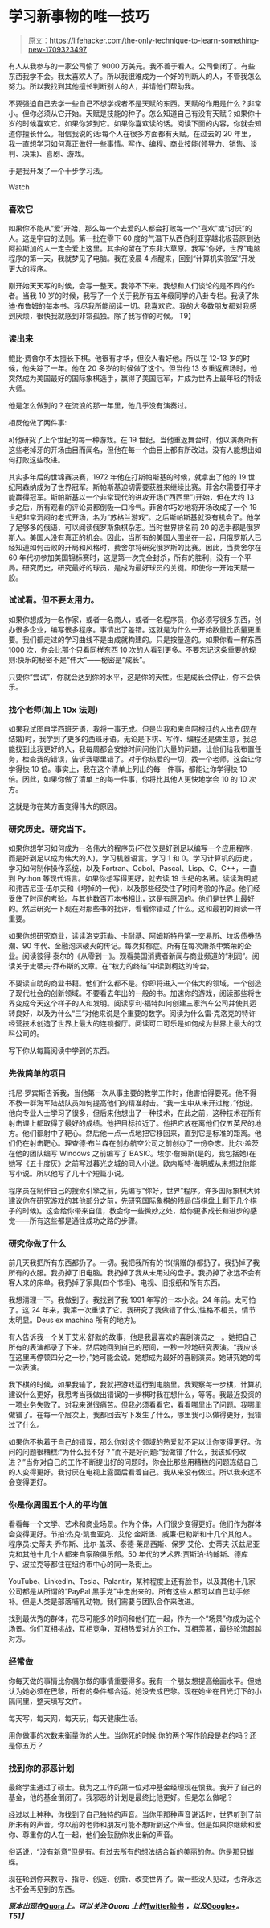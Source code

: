 # 学习新事物的唯一技巧

> 原文：<https://lifehacker.com/the-only-technique-to-learn-something-new-1709323497>

有人从我参与的一家公司偷了 9000 万美元。我不善于看人。公司倒闭了。有些东西我学不会。我太喜欢人了。所以我很难成为一个好的判断人的人，不管我怎么努力。所以我找到其他擅长判断别人的人，并请他们帮助我。

不要强迫自己去学一些自己不想学或者不是天赋的东西。天赋的作用是什么？非常小。但你必须从它开始。天赋是技能的种子。怎么知道自己有没有天赋？如果你十岁的时候喜欢它。如果你梦到它。如果你喜欢读的话。阅读下面的内容，你就会知道你擅长什么。相信我说的话:每个人在很多方面都有天赋。在过去的 20 年里，我一直想学习如何真正做好一些事情。写作、编程、商业技能(领导力、销售、谈判、决策)、喜剧、游戏。

于是我开发了一个十步学习法。

Watch

### 喜欢它

如果你不能从“爱”开始，那么每一个去爱的人都会打败每一个“喜欢”或“讨厌”的人。这是宇宙的法则。第一批在零下 60 度的气温下从西伯利亚穿越北极苔原到达阿拉斯加的人一定会爱上这里。其余的留在了东非大草原。我写“你好，世界”电脑程序的第一天，我就梦见了电脑。我在凌晨 4 点醒来，回到“计算机实验室”开发更大的程序。

刚开始天天写的时候，会写一整天。我停不下来。我想和人们谈论的是不同的作者。当我 10 岁的时候，我写了一个关于我所有五年级同学的八卦专栏。我读了朱迪·布鲁姆的每本书。我尽我所能阅读一切。我喜欢它。我的大多数朋友都对我感到厌烦，很快我就感到非常孤独。除了我写作的时候。
T9】

### **读出来**

鲍比·费舍尔不太擅长下棋。他很有才华，但没人看好他。所以在 12-13 岁的时候，他失踪了一年。他在 20 多岁的时候做了这个。但当他 13 岁重返赛场时，他突然成为美国最好的国际象棋选手，赢得了美国冠军，并成为世界上最年轻的特级大师。

他是怎么做到的？在流浪的那一年里，他几乎没有演奏过。

相反他做了两件事:

a)他研究了上个世纪的每一种游戏。在 19 世纪。当他重返舞台时，他以演奏所有这些老掉牙的开场曲目而闻名，但他在每一个曲目上都有所改进。没有人能想出如何打败这些改进。

其实多年后的世锦赛决赛，1972 年他在打斯帕斯基的时候，就拿出了他的 19 世纪阿森纳成为了世界冠军。斯帕斯基迫切需要获胜来继续比赛。菲舍尔需要打平才能赢得冠军。斯帕斯基以一个非常现代的进攻开场(“西西里”)开始，但在大约 13 步之后，所有观看的评论员都倒吸一口冷气。菲舍尔巧妙地将开场改成了一个 19 世纪非常沉闷的老式开场，名为“苏格兰游戏”。之后斯帕斯基就没有机会了。他学了足够多的俄语，可以阅读俄罗斯象棋杂志。当时世界排名前 20 的选手都是俄罗斯人。美国人没有真正的机会。因此，当所有的美国人围坐在一起，用俄罗斯人已经知道如何击败的开局和风格时，费舍尔将研究俄罗斯的比赛。因此，当费舍尔在 60 年代初参加美国锦标赛时，这是第一次完全封杀，所有的胜利，没有一个平局。研究历史，研究最好的球员，是成为最好球员的关键。即使你一开始天赋一般。

### 试试看。但不要太用力。

如果你想成为一名作家，或者一名商人，或者一名程序员，你必须写很多东西，创办很多企业，编写很多程序。事情出了差错。这就是为什么一开始数量比质量更重要。我们都走过的学习曲线不是由成就构建的。只是按量造的。如果你看一样东西 1000 次，你会比那个只看同样东西 10 次的人看到更多。不要忘记这条重要的规则:快乐的秘密不是“伟大”——秘密是“成长”。

只要你“尝试”，你就会达到你的水平，这是你的天性。但是成长会停止，你不会快乐。

### 找个老师(加上 10x 法则)

如果我试图自学西班牙语，我将一事无成。但是当我和来自阿根廷的人出去(现在结婚)时，我学到了更多的西班牙语。无论是下棋、写作、编程还是做生意，我总能找到比我更好的人，我每周都会安排时间问他们大量的问题，让他们给我布置任务，检查我的错误，告诉我哪里错了。对于你热爱的一切，找一个老师，这会让你学得快 10 倍。事实上，我在这个清单上列出的每一件事，都能让你学得快 10 倍。因此，如果你做了清单上的每一件事，你将比其他人更快地学会 10 的 10 次方。

这就是你在某方面变得伟大的原因。

### 研究历史。研究当下。

如果你想学习如何成为一名伟大的程序员(不仅仅是好到足以编写一个应用程序，而是好到足以成为伟大的人)，学习机器语言。学习 1 和 0。学习计算机的历史，学习如何制作操作系统，以及 Fortran、Cobol、Pascal、Lisp、C、C++，一直到 Python 等现代语言。如果你想写得更好，就去读 19 世纪的名著。读读海明威和弗吉尼亚·伍尔夫和《垮掉的一代》，以及那些经受住了时间考验的作品。他们经受住了时间的考验。与其他数百万本书相比，这是有原因的。他们是世界上最好的。然后研究一下现在对那些书的批评，看看你错过了什么。这和最初的阅读一样重要。

如果你想研究商业，读读洛克菲勒、卡耐基、阿姆斯特丹第一交易所、垃圾债券热潮、90 年代、金融泡沫破灭的传记。每次抑郁症。所有在每次萧条中繁荣的企业。阅读彼得·泰尔的《从零到一》。观看美国消费者新闻与商业频道的“利润”。阅读关于史蒂夫·乔布斯的文章。在“权力的终结”中读到柯达的垮台。

不要读自助的商业书籍。他们什么都不是。你即将进入一个伟大的领域，一个创造了现代社会的创新领域。不要看去年出的一般的书。加速你的游戏，阅读那些将世界变成今天这个样子的人和发明。阅读亨利·福特如何创建三家汽车公司并使其运转良好，以及为什么“三”对他来说是个重要的数字。阅读为什么雷·克洛克的特许经营技术创造了世界上最大的连锁餐厅。阅读可口可乐是如何成为世界上最大的饮料公司的。

写下你从每篇阅读中学到的东西。

### 先做简单的项目

托尼·罗宾斯告诉我，当他第一次从事主要的教学工作时，他害怕得要死。他不得不教一群海军陆战队员如何提高他们的精准射击。“我一生中从未开过枪，”他说。他向专业人士学习了很多，但后来他想出了一种技术，在此之前，这种技术在所有射击课上都取得了最好的成绩。他把目标拉近了。他把它放在离他们仅五英尺的地方。他们都射中了靶心。然后他一点一点地把它移回来，直到它是标准的距离。他们仍在射击靶心。理查德·布兰森在创办航空公司之前创办了一份杂志。比尔·盖茨在他的团队编写 Windows 之前编写了 BASIC。埃尔·詹姆斯(是的，我包括她)在她写《五十度灰》之前写过暮光之城的同人小说。欧内斯特·海明威从未想过他能写小说。所以他写了几十个短篇小说。

程序员在制作自己的搜索引擎之前，先编写“你好，世界”程序。许多国际象棋大师建议你在研究游戏的其他部分之前，先研究国际象棋的残局(当棋盘上剩下几个棋子的时候)。这会给你带来自信，教会你一些微妙之处，给你更多成长和进步的感觉——所有这些都是通往成功之路的步骤。

### 研究你做了什么

前几天我把所有东西都扔了。一切。我把我所有的书(捐赠的)都扔了。我扔掉了我所有的衣服。我扔掉了旧电脑。我扔掉了我从未用过的盘子。我扔掉了永远不会有客人来的床单。我扔掉了家具(四个书柜)、电视、旧报纸和所有东西。

我想清理一下。我做到了。我找到了我 1991 年写的一本小说。24 年前。太可怕了。这 24 年来，我第一次重读了它。我研究了我做错了什么(性格不相关。情节太明显。Deus ex machina 所有的地方)。

有人告诉我一个关于艾米·舒默的故事，他是我最喜欢的喜剧演员之一。她把自己所有的表演都录了下来。然后她回到自己的房间，一秒一秒地研究表演。“我应该在这里再停顿四分之一秒，”她可能会说。她想成为最好的喜剧演员。她研究她的每一次表演。

我下棋的时候，如果我输了，我就把游戏运行到电脑里。我观察每一步棋，计算机建议什么更好，我思考当我做出错误的一步棋时我在想什么，等等。我最近投资的一项业务失败了。对我来说很痛苦。但我必须看看它，看看哪里出了问题。我哪里做错了。在每一个层次上，我都回去写下发生了什么，哪里我可以做得更好，我错过了什么。

如果你不执着于自己的错误，那么你对这个领域的热爱就不足以让你变得更好。你问的问题很糟糕:“为什么我不好？”而不是好问题:“我做错了什么，我该如何改进？”当你对自己的工作不断提出好的问题时，你会比那些用糟糕的问题冻结自己的人变得更好。我讨厌在电视上露面后看着自己。我从来没有做过。所以我永远不会变得更好。

### 你是你周围五个人的平均值

看看每一个文学、艺术和商业场景。作为个体，人们很少变得更好。他们作为群体会变得更好。节拍:杰克·凯鲁亚克、艾伦·金斯堡、威廉·巴勒斯和十几个其他人。程序员:史蒂夫·乔布斯、比尔·盖茨、泰德·莱昂西斯、保罗·艾伦、史蒂夫·沃兹尼亚克和其他十几个人都来自家酿俱乐部。50 年代的艺术界:贾斯珀·约翰斯、德库宁、波拉克等都住在纽约市中心的同一条街上。

YouTube、LinkedIn、Tesla、Palantir，某种程度上还有脸书，以及其他十几家公司都是从所谓的“PayPal 黑手党”中走出来的。所有这些人都可以自己动手修补。但是人类是部落哺乳动物。我们需要与团队合作来改进。

找到最优秀的群体，花尽可能多的时间和他们在一起，作为一个“场景”你成为这个场景。你们互相挑战，互相竞争，互相热爱对方的工作，互相羡慕，最终轮流超越对方。

### 经常做

你每天做的事情比你偶尔做的事情重要得多。我有一个朋友想提高绘画水平。但她认为她必须在巴黎，所有的条件都合适。她没去成巴黎。现在她坐在日光灯下的小隔间里，整天填写文件。

每天写，每天网，每天玩，每天健康生活。

用你做事的次数来衡量你的人生。当你死的时候:你的两个写作阶段是老的吗？还是你五万？

### 找到你的邪恶计划

最终学生通过了硕士。我为之工作的第一位对冲基金经理现在恨我。我开了自己的基金，他的基金倒闭了。我邪恶的计划是最终比他更好。但是怎么做呢？

经过以上种种，你找到了自己独特的声音。当你用那种声音说话时，世界听到了前所未有的声音。你以前的老师和朋友可能不想听到这个声音。但是如果你继续和爱你、尊重你的人在一起，他们会鼓励你发出新的声音。

俗话说，“没有新意”但是有。有过去所有的想法结合新的美丽的你。你是那只蝴蝶。

现在轮到你来教导、指导、创造、创新、改变世界了。做一些没人见过，也许永远也不会再见到的东西。

[](http://jamesaltucher.quora.com/The-Only-Technique-To-Learn-Something-New)*****原本出现在***[**Quora**](http://www.quora.com/)***上。可以关注 Quora 上的***[**Twitter**](https://twitter.com/Quora)**[**脸书**](https://www.facebook.com/quora) ***，以及***[**Google+**](https://plus.google.com/111127313006403749982/posts)***。**T51】*****